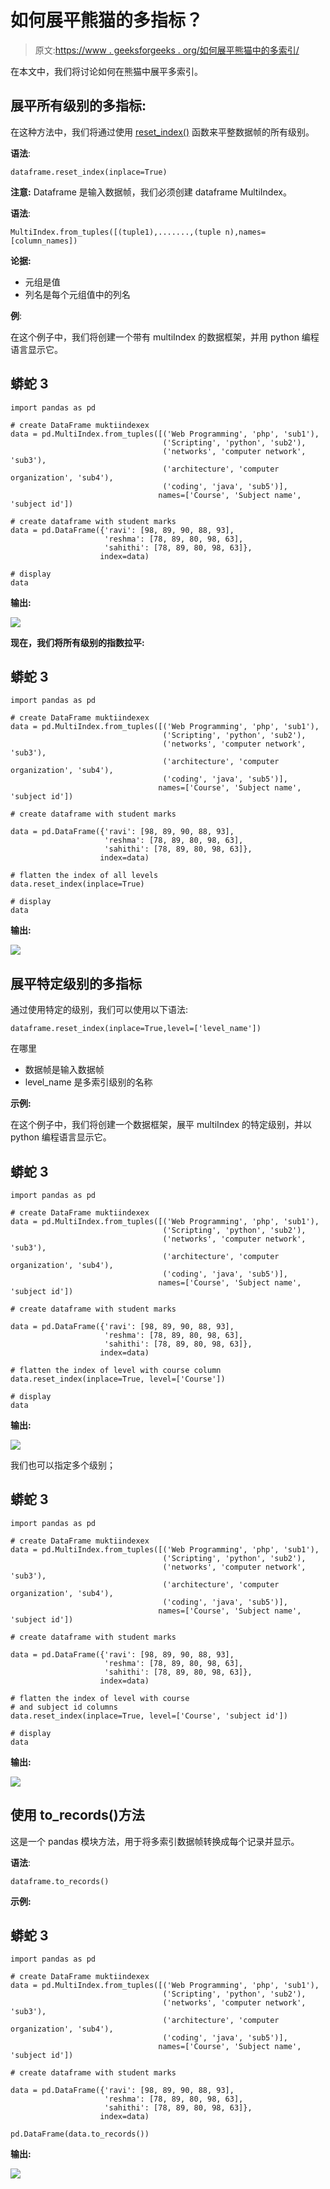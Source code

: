 # 如何展平熊猫的多指标？

> 原文:[https://www . geeksforgeeks . org/如何展平熊猫中的多索引/](https://www.geeksforgeeks.org/how-to-flatten-multiindex-in-pandas/)

在本文中，我们将讨论如何在熊猫中展平多索引。

## **展平所有级别的多指标:**

在这种方法中，我们将通过使用 [reset_index()](https://www.geeksforgeeks.org/python-pandas-dataframe-reset_index/) 函数来平整数据帧的所有级别。

**语法**:

```
dataframe.reset_index(inplace=True)
```

**注意:** Dataframe 是输入数据帧，我们必须创建 dataframe MultiIndex。

**语法**:

```
MultiIndex.from_tuples([(tuple1),.......,(tuple n),names=[column_names])
```

**论据:**

*   元组是值
*   列名是每个元组值中的列名

**例**:

在这个例子中，我们将创建一个带有 multiIndex 的数据框架，并用 python 编程语言显示它。

## 蟒蛇 3

```
import pandas as pd

# create DataFrame muktiindexex
data = pd.MultiIndex.from_tuples([('Web Programming', 'php', 'sub1'),
                                  ('Scripting', 'python', 'sub2'),
                                  ('networks', 'computer network', 'sub3'),
                                  ('architecture', 'computer organization', 'sub4'),
                                  ('coding', 'java', 'sub5')],
                                 names=['Course', 'Subject name', 'subject id'])

# create dataframe with student marks
data = pd.DataFrame({'ravi': [98, 89, 90, 88, 93],
                     'reshma': [78, 89, 80, 98, 63], 
                     'sahithi': [78, 89, 80, 98, 63]},  
                    index=data)

# display
data
```

**输出:**

![](img/6d1d3ce81e345dd2cf307c10731b7b2f.png)

**现在，我们将所有级别的指数拉平:**

## 蟒蛇 3

```
import pandas as pd

# create DataFrame muktiindexex
data = pd.MultiIndex.from_tuples([('Web Programming', 'php', 'sub1'),
                                  ('Scripting', 'python', 'sub2'),
                                  ('networks', 'computer network', 'sub3'),
                                  ('architecture', 'computer organization', 'sub4'),
                                  ('coding', 'java', 'sub5')],
                                 names=['Course', 'Subject name', 'subject id'])

# create dataframe with student marks

data = pd.DataFrame({'ravi': [98, 89, 90, 88, 93], 
                     'reshma': [78, 89, 80, 98, 63],
                     'sahithi': [78, 89, 80, 98, 63]},
                    index=data)

# flatten the index of all levels
data.reset_index(inplace=True)

# display
data
```

**输出:**

![](img/c175da5f15f6c6bce968e62b94aff6b6.png)

## **展平特定级别的多指标**

通过使用特定的级别，我们可以使用以下语法:

```
dataframe.reset_index(inplace=True,level=['level_name'])
```

在哪里

*   数据帧是输入数据帧
*   level_name 是多索引级别的名称

**示例:**

在这个例子中，我们将创建一个数据框架，展平 multiIndex 的特定级别，并以 python 编程语言显示它。

## 蟒蛇 3

```
import pandas as pd

# create DataFrame muktiindexex
data = pd.MultiIndex.from_tuples([('Web Programming', 'php', 'sub1'),
                                  ('Scripting', 'python', 'sub2'),
                                  ('networks', 'computer network', 'sub3'),
                                  ('architecture', 'computer organization', 'sub4'),
                                  ('coding', 'java', 'sub5')],
                                 names=['Course', 'Subject name', 'subject id'])

# create dataframe with student marks

data = pd.DataFrame({'ravi': [98, 89, 90, 88, 93], 
                     'reshma': [78, 89, 80, 98, 63],
                     'sahithi': [78, 89, 80, 98, 63]},
                    index=data)

# flatten the index of level with course column
data.reset_index(inplace=True, level=['Course'])

# display
data
```

**输出:**

![](img/e7cdda326ea43df2bb7740e0ef54c703.png)

我们也可以指定多个级别；

## 蟒蛇 3

```
import pandas as pd

# create DataFrame muktiindexex
data = pd.MultiIndex.from_tuples([('Web Programming', 'php', 'sub1'),
                                  ('Scripting', 'python', 'sub2'),
                                  ('networks', 'computer network', 'sub3'),
                                  ('architecture', 'computer organization', 'sub4'),
                                  ('coding', 'java', 'sub5')],
                                 names=['Course', 'Subject name', 'subject id'])

# create dataframe with student marks

data = pd.DataFrame({'ravi': [98, 89, 90, 88, 93],
                     'reshma': [78, 89, 80, 98, 63], 
                     'sahithi': [78, 89, 80, 98, 63]}, 
                    index=data)

# flatten the index of level with course 
# and subject id columns
data.reset_index(inplace=True, level=['Course', 'subject id'])

# display
data
```

**输出:**

![](img/d6bc00172fe2602818adec603ce9b020.png)

## **使用 to_records()方法**

这是一个 pandas 模块方法，用于将多索引数据帧转换成每个记录并显示。

**语法**:

```
dataframe.to_records()
```

**示例:**

## 蟒蛇 3

```
import pandas as pd

# create DataFrame muktiindexex
data = pd.MultiIndex.from_tuples([('Web Programming', 'php', 'sub1'),
                                  ('Scripting', 'python', 'sub2'),
                                  ('networks', 'computer network', 'sub3'),
                                  ('architecture', 'computer organization', 'sub4'),
                                  ('coding', 'java', 'sub5')],
                                 names=['Course', 'Subject name', 'subject id'])

# create dataframe with student marks

data = pd.DataFrame({'ravi': [98, 89, 90, 88, 93],
                     'reshma': [78, 89, 80, 98, 63],
                     'sahithi': [78, 89, 80, 98, 63]}, 
                    index=data)

pd.DataFrame(data.to_records())
```

**输出:**

![](img/ff7ad5afe0fdaaaa62e6a38e1fdb9da9.png)